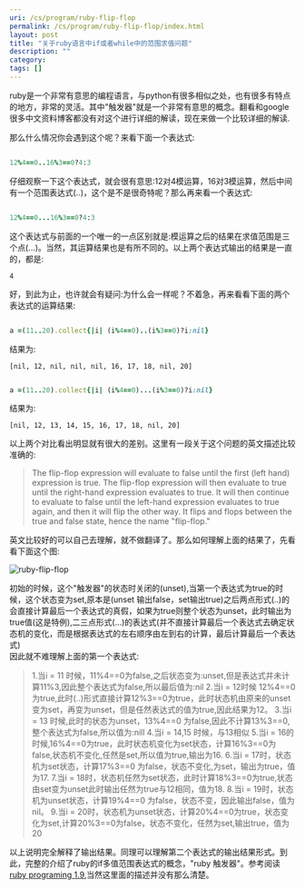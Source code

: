 ```yaml
---
uri: /cs/program/ruby-flip-flop
permalink: /cs/program/ruby-flip-flop/index.html
layout: post
title: "关于ruby语言中if或者while中的范围求值问题"
description: ""
category:
tags: []
---
```


ruby是一个非常有意思的编程语言，与python有很多相似之处，也有很多有特点的地方，非常的灵活。其中"触发器"就是一个非常有意思的概念。翻看和google很多中文资料博客都没有对这个进行详细的解读，现在来做一个比较详细的解读.<br/>

那么什么情况你会遇到这个呢？来看下面一个表达式:

```ruby

12%4==0..16%3==0?4:3

```

仔细观察一下这个表达式，就会很有意思:12对4模运算，16对3模运算，然后中间有一个范围表达式(..)，这个是不是很奇特呢？那么再来看一个表达式:

```ruby

12%4==0...16%3==0?4:3

```

这个表达式与前面的一个唯一的一点区别就是:模运算之后的结果在求值范围是三个点(...)。当然，其运算结果也是有所不同的。以上两个表达式输出的结果是一直的，都是:

    4


好，到此为止，也许就会有疑问:为什么会一样呢？不着急，再来看看下面的两个表达式的运算结果:

```ruby

a =(11..20).collect{|i| (i%4==0)..(i%3==0)?i:nil}

```

结果为:

    [nil, 12, nil, nil, nil, 16, 17, 18, nil, 20]

```ruby

a =(11..20).collect{|i| (i%4==0)...(i%3==0)?i:nil}

```

结果为:

    [nil, 12, 13, 14, 15, 16, 17, 18, nil, 20]


以上两个对比看出明显就有很大的差别。这里有一段关于这个问题的英文描述比较准确的:

>The flip-flop expression will evaluate to false until the first (left hand) expression is true. The flip-flop expression will then evaluate to true until the right-hand expression evaluates to true. It will then continue to evaluate to false until the left-hand expression evaluates to true again, and then it will flip the other way. It flips and flops between the true and false state, hence the name "flip-flop."

英文比较好的可以自己去理解，就不做翻译了。那么如何理解上面的结果了，先看看下面这个图:

![ruby-flip-flop](http://i.imgur.com/qFxbVYr.png)

初始的时候，这个"触发器"的状态时关闭的(unset),当第一个表达式为true的时候，这个状态变为set,原本是(unset 输出false，set输出true)之后两点形式(..)的会直接计算最后一个表达式的真假，如果为true则整个状态为unset，此时输出为true值(这是特例),二三点形式(...)的表达式(并不直接计算最后一个表达式去确定状态机的变化，而是根据表达式的左右顺序由左到右的计算，最后计算最后一个表达式)
<br/>
因此就不难理解上面的第一个表达式:

>1.当i = 11 时候，11%4==0为false,之后状态变为:unset,但是表达式并未计算11%3,因此整个表达式为false,所以最后值为:nil
>2.当i = 12时候 12%4==0 为true,此时(..)形式直接计算12%3==0为true，此时状态机由原来的unset变为set，再变为unset，但是任然表达式的值为true,因此结果为12。
>3.当i = 13 时候,此时的状态为unset，13%4==0 为false,因此不计算13%3==0,整个表达式为false,所以值为:nill
>4.当i = 14,15 时候，与13相似
>5.当i = 16的时候,16%4==0为true，此时状态机变化为set状态，计算16%3==0为false,状态机不变化,任然是set,所以值为true,输出为16.
>6.当i = 17时，状态机为set状态，计算17%3==0 为false，状态不变化,为set，输出为true，值为17.
>7.当i = 18时，状态机任然为set状态，此时计算18%3==0为true,状态由set变为unset此时输出任然为true与12相同，值为18.
>8.当i = 19时，状态机为unset状态，计算19%4==0 为false，状态不变，因此输出false，值为nil。
>9.当i = 20时，状态机为unset状态，计算20%4==0为true，状态变化为set,计算20%3==0为false，状态不变化，任然为set,输出true，值为20


以上说明完全解释了输出结果。同理可以理解第二个表达式的输出结果形式。到此，完整的介绍了ruby的if多值范围表达式的概念，"ruby 触发器"。参考阅读[ruby programing 1.9][1],当然这里面的描述并没有那么清楚。

[1]:http://pragprog.com/book/ruby3/programming-ruby-1-9
